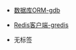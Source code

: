 - [数据库ORM-gdb](/docs/组件列表/数据管理/数据库ORM-gdb)
- [Redis客户端-gredis](/docs/组件列表/数据管理/Redis客户端-gredis)

- 无标签